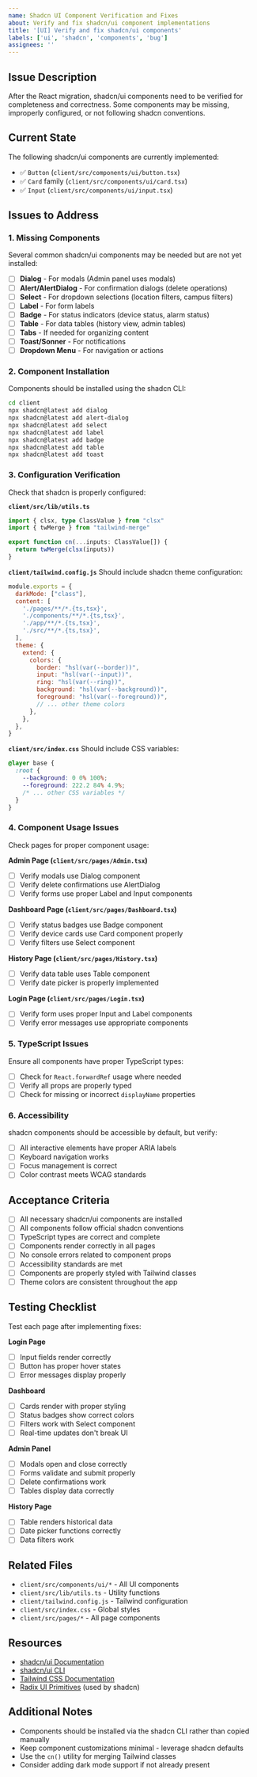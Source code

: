 ```yaml
---
name: Shadcn UI Component Verification and Fixes
about: Verify and fix shadcn/ui component implementations
title: '[UI] Verify and fix shadcn/ui components'
labels: ['ui', 'shadcn', 'components', 'bug']
assignees: ''
---
```


## Issue Description

After the React migration, shadcn/ui components need to be verified for completeness and correctness. Some components may be missing, improperly configured, or not following shadcn conventions.

## Current State

The following shadcn/ui components are currently implemented:
- ✅ `Button` (`client/src/components/ui/button.tsx`)
- ✅ `Card` family (`client/src/components/ui/card.tsx`)
- ✅ `Input` (`client/src/components/ui/input.tsx`)

## Issues to Address

### 1. Missing Components

Several common shadcn/ui components may be needed but are not yet installed:

- [ ] **Dialog** - For modals (Admin panel uses modals)
- [ ] **Alert/AlertDialog** - For confirmation dialogs (delete operations)
- [ ] **Select** - For dropdown selections (location filters, campus filters)
- [ ] **Label** - For form labels
- [ ] **Badge** - For status indicators (device status, alarm status)
- [ ] **Table** - For data tables (history view, admin tables)
- [ ] **Tabs** - If needed for organizing content
- [ ] **Toast/Sonner** - For notifications
- [ ] **Dropdown Menu** - For navigation or actions

### 2. Component Installation

Components should be installed using the shadcn CLI:

```bash
cd client
npx shadcn@latest add dialog
npx shadcn@latest add alert-dialog
npx shadcn@latest add select
npx shadcn@latest add label
npx shadcn@latest add badge
npx shadcn@latest add table
npx shadcn@latest add toast
```

### 3. Configuration Verification

Check that shadcn is properly configured:

**`client/src/lib/utils.ts`**
```typescript
import { clsx, type ClassValue } from "clsx"
import { twMerge } from "tailwind-merge"

export function cn(...inputs: ClassValue[]) {
  return twMerge(clsx(inputs))
}
```

**`client/tailwind.config.js`**
Should include shadcn theme configuration:
```javascript
module.exports = {
  darkMode: ["class"],
  content: [
    './pages/**/*.{ts,tsx}',
    './components/**/*.{ts,tsx}',
    './app/**/*.{ts,tsx}',
    './src/**/*.{ts,tsx}',
  ],
  theme: {
    extend: {
      colors: {
        border: "hsl(var(--border))",
        input: "hsl(var(--input))",
        ring: "hsl(var(--ring))",
        background: "hsl(var(--background))",
        foreground: "hsl(var(--foreground))",
        // ... other theme colors
      },
    },
  },
}
```

**`client/src/index.css`**
Should include CSS variables:
```css
@layer base {
  :root {
    --background: 0 0% 100%;
    --foreground: 222.2 84% 4.9%;
    /* ... other CSS variables */
  }
}
```

### 4. Component Usage Issues

Check pages for proper component usage:

**Admin Page (`client/src/pages/Admin.tsx`)**
- [ ] Verify modals use Dialog component
- [ ] Verify delete confirmations use AlertDialog
- [ ] Verify forms use proper Label and Input components

**Dashboard Page (`client/src/pages/Dashboard.tsx`)**
- [ ] Verify status badges use Badge component
- [ ] Verify device cards use Card component properly
- [ ] Verify filters use Select component

**History Page (`client/src/pages/History.tsx`)**
- [ ] Verify data table uses Table component
- [ ] Verify date picker is properly implemented

**Login Page (`client/src/pages/Login.tsx`)**
- [ ] Verify form uses proper Input and Label components
- [ ] Verify error messages use appropriate components

### 5. TypeScript Issues

Ensure all components have proper TypeScript types:
- [ ] Check for `React.forwardRef` usage where needed
- [ ] Verify all props are properly typed
- [ ] Check for missing or incorrect `displayName` properties

### 6. Accessibility

shadcn components should be accessible by default, but verify:
- [ ] All interactive elements have proper ARIA labels
- [ ] Keyboard navigation works
- [ ] Focus management is correct
- [ ] Color contrast meets WCAG standards

## Acceptance Criteria

- [ ] All necessary shadcn/ui components are installed
- [ ] All components follow official shadcn conventions
- [ ] TypeScript types are correct and complete
- [ ] Components render correctly in all pages
- [ ] No console errors related to component props
- [ ] Accessibility standards are met
- [ ] Components are properly styled with Tailwind classes
- [ ] Theme colors are consistent throughout the app

## Testing Checklist

Test each page after implementing fixes:

**Login Page**
- [ ] Input fields render correctly
- [ ] Button has proper hover states
- [ ] Error messages display properly

**Dashboard**
- [ ] Cards render with proper styling
- [ ] Status badges show correct colors
- [ ] Filters work with Select component
- [ ] Real-time updates don't break UI

**Admin Panel**
- [ ] Modals open and close correctly
- [ ] Forms validate and submit properly
- [ ] Delete confirmations work
- [ ] Tables display data correctly

**History Page**
- [ ] Table renders historical data
- [ ] Date picker functions correctly
- [ ] Data filters work

## Related Files

- `client/src/components/ui/*` - All UI components
- `client/src/lib/utils.ts` - Utility functions
- `client/tailwind.config.js` - Tailwind configuration
- `client/src/index.css` - Global styles
- `client/src/pages/*` - All page components

## Resources

- [shadcn/ui Documentation](https://ui.shadcn.com/)
- [shadcn/ui CLI](https://ui.shadcn.com/docs/cli)
- [Tailwind CSS Documentation](https://tailwindcss.com/)
- [Radix UI Primitives](https://www.radix-ui.com/) (used by shadcn)

## Additional Notes

- Components should be installed via the shadcn CLI rather than copied manually
- Keep component customizations minimal - leverage shadcn defaults
- Use the `cn()` utility for merging Tailwind classes
- Consider adding dark mode support if not already present

